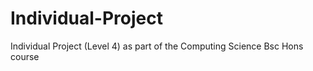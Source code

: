 # Individual-Project
Individual Project (Level 4) as part of the Computing Science Bsc Hons course 

